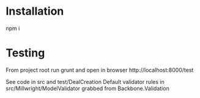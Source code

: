Installation
============

npm i

Testing
============
From project root
run grunt
and open in browser http://localhost:8000/test

See code in src and test/DealCreation
Default validator rules in src/Millwright/ModelValidator grabbed from Backbone.Validation
